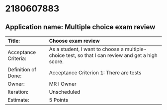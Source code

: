 # 2180607883

## **Application name: Multiple choice exam review**

| Title:    | Choose exam review |
| :-------- | :----------------- |
| Acceptance Criteria: | As a student, I want to choose a multiple-choice test, so that I can review and get a high score. |
| Definition of Done: | Acceptance Criterion 1: There are tests |
| Owner: | MR I Owner |
| Iteration: | Unscheduled |
| Estimate: | 5 Points |

